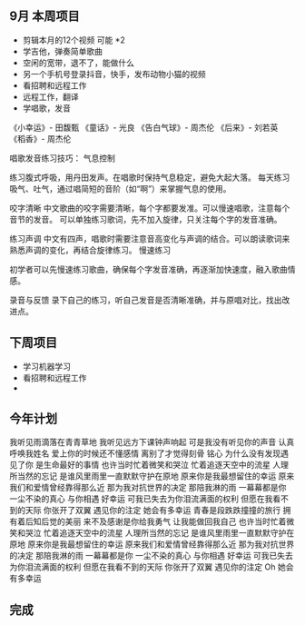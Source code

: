 ## 9月 本周项目

- 剪辑本月的12个视频 可能 *2
- 学吉他，弹奏简单歌曲
- 空闲的宽带，退不了，能做什么
- 另一个手机号登录抖音，快手，发布动物小猫的视频
- 看招聘和远程工作
- 远程工作，翻译
- 学唱歌，发音

《小幸运》- 田馥甄
《童话》- 光良
《告白气球》- 周杰伦
《后来》- 刘若英
《稻香》- 周杰伦


唱歌发音练习技巧：
气息控制

练习腹式呼吸，用丹田发声。在唱歌时保持气息稳定，避免大起大落。
每天练习吸气、吐气，通过唱简短的音阶（如“啊”）来掌握气息的使用。

咬字清晰
中文歌曲的咬字需要清晰，每个字都要发准。可以慢速唱歌，注意每个音节的发音。
可以单独练习歌词，先不加入旋律，只关注每个字的发音准确。

练习声调
中文有四声，唱歌时需要注意音高变化与声调的结合。可以朗读歌词来熟悉声调的变化，再结合旋律练习。
慢速练习

初学者可以先慢速练习歌曲，确保每个字发音准确，再逐渐加快速度，融入歌曲情感。

录音与反馈
录下自己的练习，听自己发音是否清晰准确，并与原唱对比，找出改进点。

## 下周项目
- 学习机器学习
- 看招聘和远程工作
-

## 今年计划

我听见雨滴落在青青草地
我听见远方下课钟声响起
可是我没有听见你的声音
认真 呼唤我姓名
爱上你的时候还不懂感情
离别了才觉得刻骨 铭心
为什么没有发现遇见了你
是生命最好的事情
也许当时忙着微笑和哭泣
忙着追逐天空中的流星
人理所当然的忘记
是谁风里雨里一直默默守护在原地
原来你是我最想留住的幸运
原来我们和爱情曾经靠得那么近
那为我对抗世界的决定
那陪我淋的雨
一幕幕都是你 一尘不染的真心
与你相遇 好幸运
可我已失去为你泪流满面的权利
但愿在我看不到的天际
你张开了双翼
遇见你的注定 她会有多幸运
青春是段跌跌撞撞的旅行
拥有着后知后觉的美丽
来不及感谢是你给我勇气
让我能做回我自己
也许当时忙着微笑和哭泣
忙着追逐天空中的流星
人理所当然的忘记
是谁风里雨里一直默默守护在原地
原来你是我最想留住的幸运
原来我们和爱情曾经靠得那么近
那为我对抗世界的决定
那陪我淋的雨
一幕幕都是你 一尘不染的真心
与你相遇 好幸运
可我已失去为你泪流满面的权利
但愿在我看不到的天际
你张开了双翼
遇见你的注定
Oh 她会有多幸运 
## 完成

<!-- - 安装 v2ray 服务器 -->
